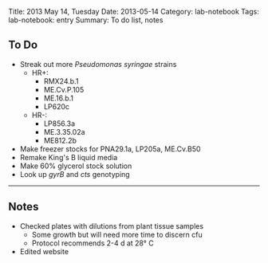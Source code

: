 Title: 2013 May 14, Tuesday
Date: 2013-05-14
Category: lab-notebook
Tags: lab-notebook: entry
Summary: To do list, notes

## To Do ##

- Streak out more _Pseudomonas syringae_ strains
    - HR+:
        - RMX24.b.1
        - ME.Cv.P.105
        - ME.16.b.1
        - LP620c
    - HR-:
        - LP856.3a
        - ME.3.35.02a
        - ME812.2b
- Make freezer stocks for PNA29.1a, LP205a, ME.Cv.B50
- Remake King's B liquid media
- Make 60% glycerol stock solution
- Look up _gyrB_ and _cts_ genotyping

***

## Notes ##

- Checked plates with dilutions from plant tissue samples
    - Some growth but will need more time to discern cfu
    - Protocol recommends 2-4 d at 28&deg; C
- Edited website
